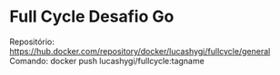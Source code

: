 # Full Cycle Desafio Go

Repositório: https://hub.docker.com/repository/docker/lucashygi/fullcycle/general  
Comando: docker push lucashygi/fullcycle:tagname

